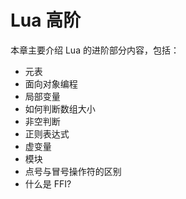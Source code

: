# Lua 高阶

本章主要介绍 Lua 的进阶部分内容，包括：

- 元表
- 面向对象编程
- 局部变量
- 如何判断数组大小
- 非空判断
- 正则表达式
- 虚变量
- 模块
- 点号与冒号操作符的区别
- 什么是 FFI?
